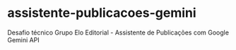 # assistente-publicacoes-gemini
Desafio técnico Grupo Elo Editorial - Assistente de Publicações com Google Gemini API
